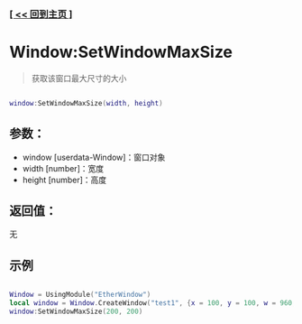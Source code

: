 ### [[ << 回到主页 ]](README.md)

# Window:SetWindowMaxSize

> 获取该窗口最大尺寸的大小

```lua

window:SetWindowMaxSize(width, height)

```

## 参数：

+ window [userdata-Window]：窗口对象
+ width [number]：宽度
+ height [number]：高度

## 返回值：

无

## 示例
```lua

Window = UsingModule("EtherWindow")
local window = Window.CreateWindow("test1", {x = 100, y = 100, w = 960, h = 640}, {})
window:SetWindowMaxSize(200, 200)

```